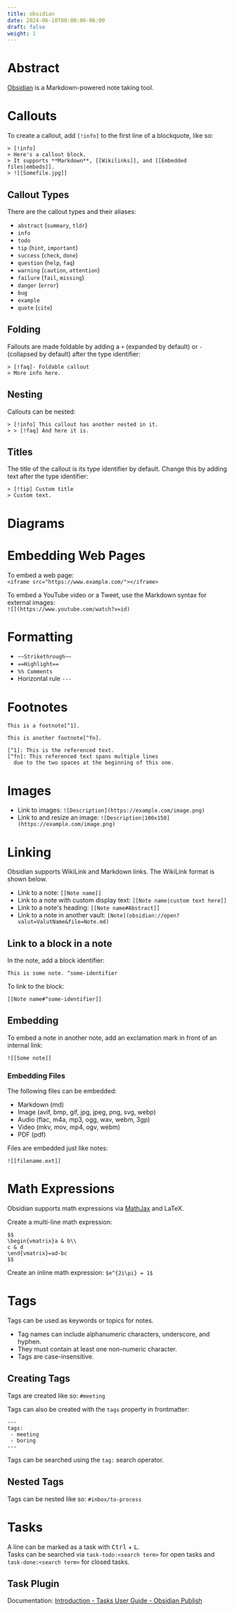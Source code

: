 ```yaml
---
title: obsidian
date: 2024-06-10T00:00:00-06:00
draft: false
weight: 1
---
```


# Abstract
[Obsidian](https://obsidian.md) is a Markdown-powered note taking tool.

# Callouts
To create a callout, add `[!info]` to the first line of a blockquote, like so:  
```
> [!info]
> Here's a callout block.
> It supports **Markdown**, [[Wikilinks]], and [[Embedded files|embeds]].
> ![[Somefile.jpg]]
```

## Callout Types
There are the callout types and their aliases:
* `abstract` (`summary`, `tldr`)
* `info`
* `todo`
* `tip` (`hint`, `important`)
* `success` (`check`, `done`)
* `question` (`help`, `faq`)
* `warning` (`caution`, `attention`)
* `failure` (`fail`, `missing`)
* `danger` (`error`)
* `bug` 
* `example`
* `quote` (`cite`)

## Folding
Fallouts are made foldable by adding a `+` (expanded by default) or `-` (collapsed by default) after the type identifier:
```
> [!faq]- Foldable callout
> More info here.
```

## Nesting
Callouts can be nested:
```
> [!info] This callout has another nested in it.
> > [!faq] And here it is.
```

## Titles
The title of the callout is its type identifier by default. Change this by adding text after the type identifier:
```
> [!tip] Custom title
> Custom text.
```

# Diagrams

# Embedding Web Pages
To embed a web page:  
`<iframe src="https://www.example.com/"></iframe>`

To embed a YouTube video or a Tweet, use the Markdown syntax for external images:  
`![](https://www.youtube.com/watch?v=id)`

# Formatting
* `~~Strikethrough~~`  
* `==Highlight==`  
* `%% Comments`
* Horizontal rule `---`

# Footnotes
```
This is a footnote[^1].

This is another footnote[^fn].

[^1]: This is the referenced text.  
[^fn]: This referenced text spans multiple lines
  due to the two spaces at the beginning of this one.
```

# Images
* Link to images: `![Description](https://example.com/image.png)`
* Link to and resize an image: `![Description|100x150](https://example.com/image.png)`

# Linking
Obsidian supports WikiLink and Markdown links. The WikiLink format is shown below.
* Link to a note: `[[Note name]]`
* Link to a note with custom display text: `[[Note name|custom text here]]`
* Link to a note's heading: `[[Note name#Abstract]]`
* Link to a note in another vault: `[Note](obsidian://open?valut=ValutName&file=Note.md)`

## Link to a block in a note
In the note, add a block identifier:
```
This is some note. ^some-identifier
```

To link to the block:  
```
[[Note name#^some-identifier]]
```

## Embedding
To embed a note in another note, add an exclamation mark in front of an internal link:
```
![[Some note]]
```

### Embedding Files
The following files can be embedded:
* Markdown (md)
* Image (avif, bmp, gif, jpg, jpeg, png, svg, webp)
* Audio (flac, m4a, mp3, ogg, wav, webm, 3gp)
* Video (mkv, mov, mp4, ogv, webm)
* PDF (pdf)

Files are embedded just like notes:
```
![[filename.ext]]
```

# Math Expressions
Obsidian supports math expressions via [MathJax](https://docs.mathjax.org/en/latest/basic/mathjax.htm) and LaTeX.

Create a multi-line math expression:
```
$$
\begin{vmatrix}a & b\\
c & d
\end{vmatrix}=ad-bc
$$
```

Create an inline math expression: `$e^{2i\pi} = 1$`

# Tags
Tags can be used as keywords or topics for notes. 
* Tag names can include alphanumeric characters, underscore, and hyphen. 
* They must contain at least one non-numeric character.
* Tags are case-insensitive.

## Creating Tags
Tags are created like so: `#meeting`

Tags can also be created with the `tags` property in frontmatter:
```
---
tags:
 - meeting
 - boring
---
```

Tags can be searched using the `tag:` search operator.

## Nested Tags
Tags can be nested like so: `#inbox/to-process`

# Tasks
A line can be marked as a task with <kbd>Ctrl</kbd> + <kbd>L</kbd>.  
Tasks can be searched via `task-todo:<search term>` for open tasks and `task-done:<search term>` for closed tasks.

## Task Plugin
Documentation: [Introduction - Tasks User Guide - Obsidian Publish](https://publish.obsidian.md/tasks/Introduction)